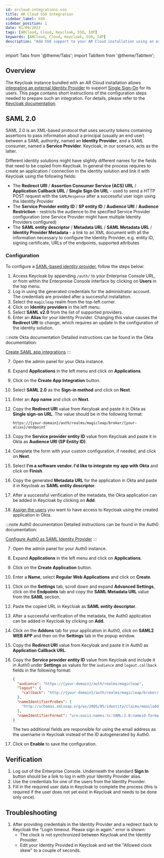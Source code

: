 ```yaml
---
id: arcloud-integrations-sso
title: AR Cloud SSO Integration
sidebar_label: SSO
sidebar_position: 1
date: 01/09/2023
tags: [ARCloud, Cloud, Keycloak, SSO, IdP]
keywords: [ARCloud, Cloud, Keycloak, SSO, IdP]
description: "Add SSO support to your AR Cloud installation using an external IdP"
---
```

import Tabs from '@theme/Tabs';
import TabItem from '@theme/TabItem';

## Overview

The Keycloak instance bundled with an AR Cloud installation allows [integrating an external Identity Provider][idp] to
support [Single Sign-On][sso-protocols] for its users. This page contains short instructions of the configuration steps
needed to prepare such an integration. For details, please refer to the [Keycloak documentation][idp].

## SAML 2.0

SAML 2.0 is an XML-based protocol that uses security tokens containing assertions to pass information about a principal
(usually an end user) between a SAML authority, named an **Identity Provider**, and a SAML consumer, named a **Service
Provider**. Keycloak, in our scenario, acts as the latter.

Different identity solutions might have slightly different names for the fields that need to be copied from Keycloak. In
general the process requires to create an application / connection in the identity solution and link it with Keycloak
using the following fields:

* The **Redirect URI** / **Assertion Consumer Service (ACS) URL** / **Application Callback URL** / **Single Sign On
    URL** - used to send a HTTP POST request with the `SAMLResponse` after a successful user login using the Identity
    Provider
* The **Service Provider entity ID** / **SP entity ID** / **Audience URI** / **Audience Restriction** - restricts the
    audience to the specified Service Provider configuration (one Service Provider might have multiple Identity
    Providers configured)
* The **SAML entity descriptor** / **Metadata URL** / **SAML Metadata URL** / **Identity Provider Metadata** - a link to
    an XML document with all the information necessary to configure the Identity Provider, e.g. entity ID, signing
    certificate, URLs of the endpoints, supported attributes

### Configuration

To configure a [SAML-based identity provider][saml], follow the steps below:

1. Access Keycloak by appending `/auth/` to your Enterprise Console URL, or from within the Enterpreise Console
   interface by clicking on **Users** in the top menu.
1. Log in using the generated credentials for the administrator account. The credentials are provided after a successful
   installation.
1. Select the `magicleap` realm from the top-left corner.
1. Click on **Identity providers** in the left menu.
1. Select **SAML v2.0** from the list of supported providers.
1. Enter an **Alias** for your Identity Provider. Changing this value causes the **Redirect URI** to change, which requires an
   update in the configuration of the identity solution.

<Tabs groupId="identity-provider">
  <TabItem value="okta" label="Okta" default>

:::note Okta documentation
Detailed instructions can be found in the Okta documentation:

[Create SAML app integrations][okta-saml]
:::

7. Open the admin panel for your Okta instance.
1. Expand **Applications** in the left menu and click on **Applications**.
1. Click on the **Create App Integration** button.
1. Select **SAML 2.0** as the **Sign-in method** and click on **Next**.
1. Enter an **App name** and click on **Next**.
1. Copy the **Redirect URI** value from Kecyloak and paste it in Okta as **Single sign-on URL**. The value should be in
   the following format:

   ```
   https://{your-domain}/auth/realms/magicleap/broker/{your-alias}/endpoint`
   ```

1. Copy the **Service provider entity ID** value from Keycloak and paste it in Okta as **Audience URI (SP Entity ID)**.
1. Complete the form with your custom configuration, if needed, and click on **Next**.
1. Select **I'm a software vendor. I'd like to integrate my app with Okta** and click on **Finish**.
1. Copy the generated **Metadata URL** for the application in Okta and paste it in Keycloak as **SAML entity
   descriptor**.
1. After a successful verification of the metadata, the Okta application can be added in Keycloak by clicking on
   **Add**.
1. [Assign the users][okta-assign] you want to have access to Keycloak using the created application in Okta.


  </TabItem>
  <TabItem value="auth0" label="Auth0">

:::note Auth0 documentation
Detailed instructions can be found in the Auth0 documentation:

[Configure Auth0 as SAML Identity Provider][auth0-saml]
:::

7. Open the admin panel for your Auth0 instance.
1. Expand **Applications** in the left menu and click on **Applications**.
1. Click on the **Create Application** button.
1. Enter a **Name**, select **Regular Web Applications** and click on **Create**.
1. Click on the **Settings** tab, scroll down and expand **Advanced Settings**, click on the **Endpoints** tab and copy
   the **SAML Metadata URL** value from the **SAML** section.
1. Paste the copied URL in Keycloak as **SAML entity descriptor**.
1. After a successful verification of the metadata, the Auth0 application can be added in Keycloak by clicking on
   **Add**.
1. Click on the **Addons** tab for your application in Auth0, click on **SAML2 WEB APP** and then on the **Settings**
   tab in the popup window.
1. Copy the **Redirect URI** value from Kecyloak and paste it in Auth0 as **Application Callback URL**.
1. Copy the **Service provider entity ID** value from Keycloak and include it in Auth0 under **Settings** as values for
   the `audience` and `logout.callback` fields in the following format:

   ```json
   {
     "audience": "https://{your-domain}/auth/realms/magicleap",
     "logout": {
       "callback": "http://{your-domain}/auth/realms/magicleap/broker/{your-alias}/endpoint"
     },
     "nameIdentifierProbes": [
       "http://schemas.xmlsoap.org/ws/2005/05/identity/claims/emailaddress"
     ],
     "nameIdentifierFormat": "urn:oasis:names:tc:SAML:2.0:nameid-format:email"
   }
   ```

   The two additional fields are responsible for using the email address as the username in Keycloak instead of the
   ID autogenerated by Auth0.

1. Click on **Enable** to save the configuration.


  </TabItem>
</Tabs>

## Verification

1. Log out of the Enterprise Console. Underneath the standard **Sign In** button should be a link to log in with your
   Identity Provider alias.
1. Use the credentials for one of the users from the Identity Provider.
1. Fill in the required user data in Keycloak to complete the process (this is required if the user does not yet exist
   in Keycloak and needs to be done only once).

## Troubleshooting

1. After providing credentials in the Identity Provider and a redirect back to Keycloak the "Login timeout. Please sign
   in again." error is shown:
    - The clock is not synchronized between Keycloak and the Identity Provider.
    - Edit your Identity Provided in Keycloak and set the "Allowed clock skew" to a couple of seconds.


[idp]: https://www.keycloak.org/docs/latest/server_admin/index.html#_identity_broker
[sso-protocols]: https://www.keycloak.org/docs/latest/server_admin/index.html#sso-protocols
[saml]: https://www.keycloak.org/docs/latest/server_admin/index.html#saml-v2-0-identity-providers
[okta-saml]: https://help.okta.com/en-us/content/topics/apps/apps_app_integration_wizard_saml.htm
[okta-assign]: https://help.okta.com/en-us/content/topics/provisioning/lcm/lcm-assign-app-user.htm
[auth0-saml]: https://auth0.com/docs/authenticate/protocols/saml/saml-sso-integrations/configure-auth0-saml-identity-provider#manually-configure-sso-integrations
